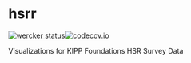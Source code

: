 # hsrr

[![wercker status](https://app.wercker.com/status/7a88b857e16a71791b37e057765f40d8/m "wercker status")](https://app.wercker.com/project/bykey/7a88b857e16a71791b37e057765f40d8)[![codecov.io](http://codecov.io/github/chrishaid/hsrr/coverage.svg?branch=master)](http://codecov.io/github/chrishaid/hsrr?branch=master)

Visualizations for KIPP Foundations HSR Survey Data
